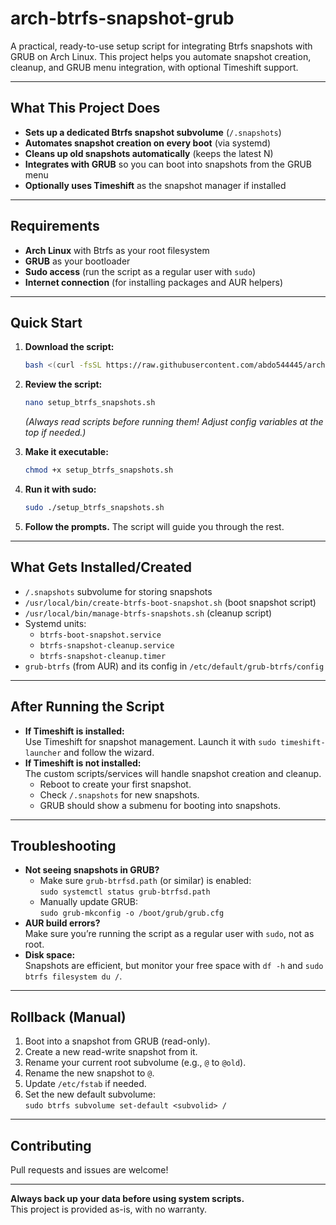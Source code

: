 # arch-btrfs-snapshot-grub

A practical, ready-to-use setup script for integrating Btrfs snapshots with GRUB on Arch Linux. This project helps you automate snapshot creation, cleanup, and GRUB menu integration, with optional Timeshift support.

---

## What This Project Does

- **Sets up a dedicated Btrfs snapshot subvolume** (`/.snapshots`)
- **Automates snapshot creation on every boot** (via systemd)
- **Cleans up old snapshots automatically** (keeps the latest N)
- **Integrates with GRUB** so you can boot into snapshots from the GRUB menu
- **Optionally uses Timeshift** as the snapshot manager if installed

---

## Requirements

- **Arch Linux** with Btrfs as your root filesystem
- **GRUB** as your bootloader
- **Sudo access** (run the script as a regular user with `sudo`)
- **Internet connection** (for installing packages and AUR helpers)

---

## Quick Start

1. **Download the script:**
    ```bash
    bash <(curl -fsSL https://raw.githubusercontent.com/abdo544445/arch-btrfs-snapshot-grub/main/setup_btrfs_snapshots.sh)
    ```

2. **Review the script:**
    ```bash
    nano setup_btrfs_snapshots.sh
    ```
    *(Always read scripts before running them! Adjust config variables at the top if needed.)*

3. **Make it executable:**
    ```bash
    chmod +x setup_btrfs_snapshots.sh
    ```

4. **Run it with sudo:**
    ```bash
    sudo ./setup_btrfs_snapshots.sh
    ```

5. **Follow the prompts.** The script will guide you through the rest.

---

## What Gets Installed/Created

- `/.snapshots` subvolume for storing snapshots
- `/usr/local/bin/create-btrfs-boot-snapshot.sh` (boot snapshot script)
- `/usr/local/bin/manage-btrfs-snapshots.sh` (cleanup script)
- Systemd units:
    - `btrfs-boot-snapshot.service`
    - `btrfs-snapshot-cleanup.service`
    - `btrfs-snapshot-cleanup.timer`
- `grub-btrfs` (from AUR) and its config in `/etc/default/grub-btrfs/config`

---

## After Running the Script

- **If Timeshift is installed:**  
  Use Timeshift for snapshot management. Launch it with `sudo timeshift-launcher` and follow the wizard.
- **If Timeshift is not installed:**  
  The custom scripts/services will handle snapshot creation and cleanup.  
  - Reboot to create your first snapshot.
  - Check `/.snapshots` for new snapshots.
  - GRUB should show a submenu for booting into snapshots.

---

## Troubleshooting

- **Not seeing snapshots in GRUB?**
    - Make sure `grub-btrfsd.path` (or similar) is enabled:  
      `sudo systemctl status grub-btrfsd.path`
    - Manually update GRUB:  
      `sudo grub-mkconfig -o /boot/grub/grub.cfg`
- **AUR build errors?**  
  Make sure you’re running the script as a regular user with `sudo`, not as root.
- **Disk space:**  
  Snapshots are efficient, but monitor your free space with `df -h` and `sudo btrfs filesystem du /`.

---

## Rollback (Manual)

1. Boot into a snapshot from GRUB (read-only).
2. Create a new read-write snapshot from it.
3. Rename your current root subvolume (e.g., `@` to `@old`).
4. Rename the new snapshot to `@`.
5. Update `/etc/fstab` if needed.
6. Set the new default subvolume:  
   `sudo btrfs subvolume set-default <subvolid> /`

---

## Contributing

Pull requests and issues are welcome!

---

**Always back up your data before using system scripts.**  
This project is provided as-is, with no warranty.